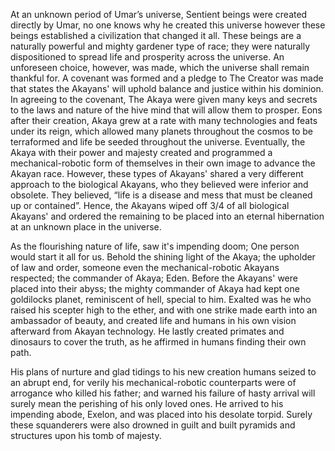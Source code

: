 At an unknown period of Umar’s universe, Sentient beings were created directly by Umar, no one knows why he created this universe however these beings established a civilization that changed it all. These beings are a naturally powerful and mighty gardener type of race; they were naturally dispositioned to spread life and prosperity across the universe.  An unforeseen choice, however, was made, which the universe shall remain thankful for. A covenant was formed and a pledge to The Creator was made that states the Akayans' will uphold balance and justice within his dominion. In agreeing to the covenant, The Akaya were given many keys and secrets to the laws and nature of the hive mind that will allow them to prosper. Eons after their creation, Akaya grew at a rate with many technologies and feats under its reign, which allowed many planets throughout the cosmos to be terraformed and life be seeded throughout the universe. Eventually, the Akaya with their power and majesty created and programmed a mechanical-robotic form of themselves in their own image to advance the Akayan race. However, these types of Akayans' shared a very different approach to the biological Akayans, who they believed were inferior and obsolete. They believed, “life is a disease and mess that must be cleaned up or contained”.  Hence, the Akayans wiped off 3/4 of all biological Akayans' and ordered the remaining to be placed into an eternal hibernation at an unknown place in the universe.

As the flourishing nature of life, saw it's impending doom; One person would start it all for us. Behold the shining light of the Akaya; the upholder of law and order, someone even the mechanical-robotic Akayans respected; the commander of Akaya; Eden. Before the Akayans' were placed into their abyss; the mighty commander of Akaya had kept one goldilocks planet, reminiscent of hell, special to him. Exalted was he who raised his scepter high to the ether, and with one strike made earth into an ambassador of beauty, and created life and humans in his own vision afterward from Akayan technology. He lastly created primates and dinosaurs to cover the truth, as he affirmed in humans finding their own path.

His plans of nurture and glad tidings to his new creation humans seized to an abrupt end, for verily his mechanical-robotic counterparts were of arrogance who killed his father; and warned his failure of hasty arrival will surely mean the perishing of his only loved ones. He arrived to his impending abode, Exelon, and was placed into his desolate torpid. Surely these squanderers were also drowned in guilt and built pyramids and structures upon his tomb of majesty.









